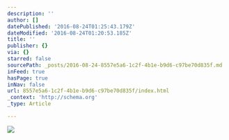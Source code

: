 ```yaml
---
description: ''
author: []
datePublished: '2016-08-24T01:25:43.179Z'
dateModified: '2016-08-24T01:20:53.185Z'
title: ''
publisher: {}
via: {}
starred: false
sourcePath: _posts/2016-08-24-8557e5a6-1c2f-4b1e-b9d6-c97be70d835f.md
inFeed: true
hasPage: true
inNav: false
url: 8557e5a6-1c2f-4b1e-b9d6-c97be70d835f/index.html
_context: 'http://schema.org'
_type: Article

---
```

![](https://the-grid-user-content.s3-us-west-2.amazonaws.com/0460fdaf-4828-476e-a686-bb98a92457ce.gif)